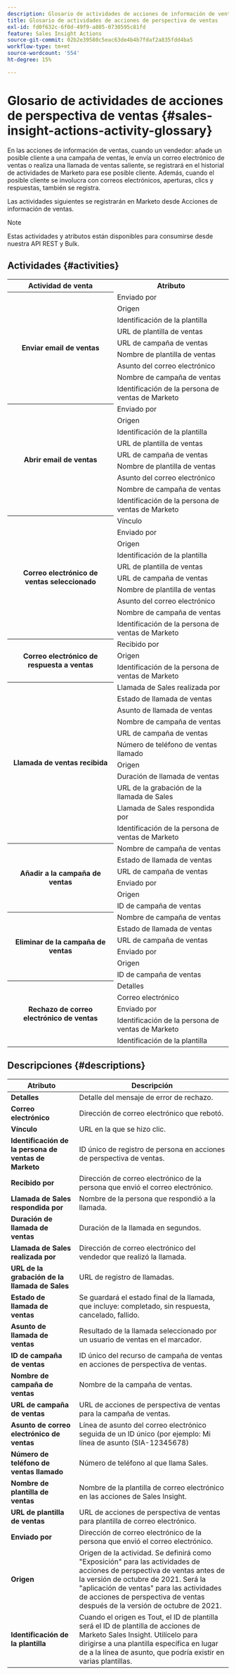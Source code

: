 ```yaml
---
description: Glosario de actividades de acciones de información de ventas - Documentos de Marketo - Documentación del producto
title: Glosario de actividades de acciones de perspectiva de ventas
exl-id: fd0f632c-6f0d-49f9-a805-0730595c81fd
feature: Sales Insight Actions
source-git-commit: 02b2e39580c5eac63de4b4b7fdaf2a835fdd4ba5
workflow-type: tm+mt
source-wordcount: '554'
ht-degree: 15%

---
```


# Glosario de actividades de acciones de perspectiva de ventas {#sales-insight-actions-activity-glossary}

En las acciones de información de ventas, cuando un vendedor: añade un posible cliente a una campaña de ventas, le envía un correo electrónico de ventas o realiza una llamada de ventas saliente, se registrará en el historial de actividades de Marketo para ese posible cliente. Además, cuando el posible cliente se involucra con correos electrónicos, aperturas, clics y respuestas, también se registra.

Las actividades siguientes se registrarán en Marketo desde Acciones de información de ventas.

>[!NOTE]
>
>Estas actividades y atributos están disponibles para consumirse desde nuestra API REST y Bulk.

## Actividades {#activities}

<table>
 <tr>
  <th>Actividad de venta</th>
  <th>Atributo</th>
 </tr>
 <tr>
  <th rowspan="9">Enviar email de ventas</th>
  <td>Enviado por</td>
 </tr>
 <tr>
  <td>Origen</td>
 </tr>
 <tr>
  <td>Identificación de la plantilla</td>
 </tr>
 <tr>
  <td>URL de plantilla de ventas</td>
 </tr>
 <tr>
  <td>URL de campaña de ventas</td>
 </tr>
 <tr>
  <td>Nombre de plantilla de ventas</td>
 </tr>
 <tr>
  <td>Asunto del correo electrónico</td>
 </tr>
 <tr>
  <td>Nombre de campaña de ventas</td>
 </tr>
 <tr>
  <td>Identificación de la persona de ventas de Marketo</td>
 </tr>
 <tr>
  <th rowspan="9">Abrir email de ventas</th>
  <td>Enviado por</td>
 </tr>
 <tr>
  <td>Origen</td>
 </tr>
 <tr>
  <td>Identificación de la plantilla</td>
 </tr>
 <tr>
  <td>URL de plantilla de ventas</td>
 </tr>
 <tr>
  <td>URL de campaña de ventas</td>
 </tr>
 <tr>
  <td>Nombre de plantilla de ventas</td>
 </tr>
 <tr>
  <td>Asunto del correo electrónico</td>
 </tr>
 <tr>
  <td>Nombre de campaña de ventas</td>
 </tr>
 <tr>
  <td>Identificación de la persona de ventas de Marketo</td>
 </tr>
 <tr>
  <th rowspan="10">Correo electrónico de ventas seleccionado</th>
  <td>Vínculo</td>
 </tr>
 <tr>
  <td>Enviado por</td>
 </tr>
 <tr>
  <td>Origen</td>
 </tr>
 <tr>
  <td>Identificación de la plantilla</td>
 </tr>
 <tr>
  <td>URL de plantilla de ventas</td>
 </tr>
 <tr>
  <td>URL de campaña de ventas</td>
 </tr>
 <tr>
  <td>Nombre de plantilla de ventas</td>
 </tr>
 <tr>
  <td>Asunto del correo electrónico</td>
 </tr>
 <tr>
  <td>Nombre de campaña de ventas</td>
 </tr>
 <tr>
  <td>Identificación de la persona de ventas de Marketo</td>
 </tr>
<tr>
  <th rowspan="3">Correo electrónico de respuesta a ventas</th>
  <td>Recibido por</td>
 </tr>
 <tr>
  <td>Origen</td>
 </tr>
 <tr>
  <td>Identificación de la persona de ventas de Marketo</td>
 </tr>
 <tr>
  <th rowspan="11">Llamada de ventas recibida</th>
  <td>Llamada de Sales realizada por</td>
 </tr>
 <tr>
  <td>Estado de llamada de ventas</td>
 </tr>
 <tr>
  <td>Asunto de llamada de ventas</td>
 </tr>
 <tr>
  <td>Nombre de campaña de ventas</td>
 </tr>
 <tr>
  <td>URL de campaña de ventas</td>
 </tr>
 <tr>
  <td>Número de teléfono de ventas llamado</td>
 </tr>
 <tr>
  <td>Origen</td>
 </tr>
 <tr>
  <td>Duración de llamada de ventas</td>
 </tr>
 <tr>
  <td>URL de la grabación de la llamada de Sales</td>
 </tr>
  <tr>
  <td>Llamada de Sales respondida por</td>
 </tr>
 <tr>
  <td>Identificación de la persona de ventas de Marketo</td>
 </tr>
 <tr>
  <th rowspan="6">Añadir a la campaña de ventas</th>
  <td>Nombre de campaña de ventas</td>
 </tr>
 <tr>
  <td>Estado de llamada de ventas</td>
 </tr>
 <tr>
  <td>URL de campaña de ventas</td>
 </tr>
 <tr>
  <td>Enviado por</td>
 </tr>
 <tr>
  <td>Origen</td>
 </tr>
 <tr>
  <td>ID de campaña de ventas</td>
 </tr>
 <tr>
  <th rowspan="6">Eliminar de la campaña de ventas</th>
  <td>Nombre de campaña de ventas</td>
 </tr>
 <tr>
  <td>Estado de llamada de ventas</td>
 </tr>
 <tr>
  <td>URL de campaña de ventas</td>
 </tr>
 <tr>
  <td>Enviado por</td>
 </tr>
 <tr>
  <td>Origen</td>
 </tr>
 <tr>
  <td>ID de campaña de ventas</td>
 </tr>
 <tr>
  <th rowspan="5">Rechazo de correo electrónico de ventas</th>
  <td>Detalles</td>
 </tr>
 <tr>
  <td>Correo electrónico</td>
 </tr>
 <tr>
  <td>Enviado por</td>
 </tr>
 <tr>
  <td>Identificación de la persona de ventas de Marketo</td>
 </tr>
 <tr>
  <td>Identificación de la plantilla</td>
 </tr>
</table>

## Descripciones {#descriptions}

<table> 
 <tr>
  <th>Atributo</th>
  <th>Descripción</th>
 </tr>
 <tbody> 
 <tr> 
   <td><strong>Detalles</strong></td> 
   <td>Detalle del mensaje de error de rechazo.</td> 
  </tr> 
  <tr> 
   <td><strong>Correo electrónico</strong></td> 
   <td>Dirección de correo electrónico que rebotó.</td> 
  </tr> 
  <tr> 
   <td><strong>Vínculo</strong></td> 
   <td>URL en la que se hizo clic.</td> 
  </tr> 
  <tr> 
   <td><strong>Identificación de la persona de ventas de Marketo</strong></td> 
   <td>ID único de registro de persona en acciones de perspectiva de ventas.</td> 
  </tr> 
  <tr> 
   <td><strong>Recibido por</strong></td> 
   <td>Dirección de correo electrónico de la persona que envió el correo electrónico.</td> 
  </tr>
  <tr> 
   <td><strong>Llamada de Sales respondida por</strong></td> 
   <td>Nombre de la persona que respondió a la llamada.</td> 
  </tr>
  <tr> 
   <td><strong>Duración de llamada de ventas</strong></td> 
   <td>Duración de la llamada en segundos.</td> 
  </tr>
  <tr> 
   <td><strong>Llamada de Sales realizada por</strong></td> 
   <td>Dirección de correo electrónico del vendedor que realizó la llamada.</td> 
  </tr>
  <tr> 
   <td><strong>URL de la grabación de la llamada de Sales</strong></td> 
   <td>URL de registro de llamadas.</td> 
  </tr>
  <tr> 
   <td><strong>Estado de llamada de ventas</strong></td> 
   <td>Se guardará el estado final de la llamada, que incluye: completado, sin respuesta, cancelado, fallido.</td> 
  </tr>
  <tr> 
   <td><strong>Asunto de llamada de ventas</strong></td> 
   <td>Resultado de la llamada seleccionado por un usuario de ventas en el marcador.</td> 
  </tr>
  <tr> 
   <td><strong>ID de campaña de ventas</strong></td> 
   <td>ID único del recurso de campaña de ventas en acciones de perspectiva de ventas.</td> 
  </tr>
  <tr> 
   <td><strong>Nombre de campaña de ventas</strong></td> 
   <td>Nombre de la campaña de ventas.</td> 
  </tr>
  <tr> 
   <td><strong>URL de campaña de ventas</strong></td> 
   <td>URL de acciones de perspectiva de ventas para la campaña de ventas.</td> 
  </tr>
  <tr> 
   <td><strong>Asunto de correo electrónico de ventas</strong></td> 
   <td>Línea de asunto del correo electrónico seguida de un ID único (por ejemplo: Mi línea de asunto (SIA-12345678)</td> 
  </tr>
  <tr> 
   <td><strong>Número de teléfono de ventas llamado</strong></td> 
   <td>Número de teléfono al que llama Sales.</td> 
  </tr>
  <tr> 
   <td><strong>Nombre de plantilla de ventas</strong></td> 
   <td>Nombre de la plantilla de correo electrónico en las acciones de Sales Insight.</td> 
  </tr>
  <tr> 
   <td><strong>URL de plantilla de ventas</strong></td> 
   <td>URL de acciones de perspectiva de ventas para plantilla de correo electrónico.</td> 
  </tr>
  <tr> 
   <td><strong>Enviado por</strong></td>
   <td>Dirección de correo electrónico de la persona que envió el correo electrónico.</td> 
  </tr> 
  <tr> 
   <td><strong>Origen</strong></td> 
   <td>Origen de la actividad. Se definirá como "Exposición" para las actividades de acciones de perspectiva de ventas antes de la versión de octubre de 2021. Será la "aplicación de ventas" para las actividades de acciones de perspectiva de ventas después de la versión de octubre de 2021.</td>
  </tr> 
  <tr> 
   <td><strong>Identificación de la plantilla</strong></td> 
   <td>Cuando el origen es Tout, el ID de plantilla será el ID de plantilla de acciones de Marketo Sales Insight. Utilícelo para dirigirse a una plantilla específica en lugar de a la línea de asunto, que podría existir en varias plantillas.
</td> 
  </tr> 
 </tbody> 
</table>
